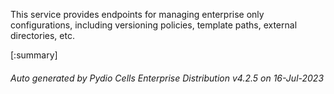 






This service provides endpoints for managing enterprise only configurations, including versioning policies, template paths, external directories, etc.

[:summary]

###### Auto generated by Pydio Cells Enterprise Distribution v4.2.5 on 16-Jul-2023
